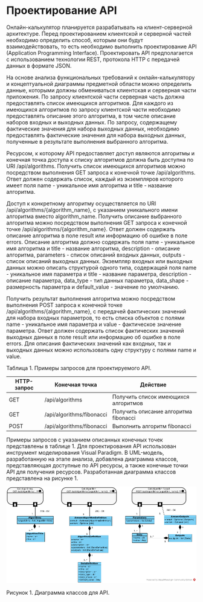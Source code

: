 # Проектирование API
Онлайн-калькулятор планируется разрабатывать на клиент-серверной архитектуре. Перед проектированием клиентской и серверной частей необходимо определить способ, которым они будут взаимодействовать, то есть необходимо выполнить проектирование API (Application Programming Interface). Проектировать API предполагается с использованием технологии REST, протокола HTTP с передачей данных в формате JSON.

На основе анализа функциональных требований к онлайн-калькулятору и концептуальной диаграммы предметной области можно определить данные, которыми должны обмениваться клиентская и серверная части приложения. По запросу клиентской части серверная часть должна предоставлять список имеющихся алгоритмов. Для каждого из имеющихся алгоритмов по запросу клиентской части необходимо предоставлять описание этого алгоритма, в том числе описание наборов входных и выходных данных. По запросу, содержащему фактические значения для набора выходных данных, необходимо предоставлять фактические значения для набора выходных данных, полученные в результате выполнения выбранного алгоритма.

Ресурсом, к которому API предоставляет доступ являются алгоритмы и конечная точка доступа к списку алгоритмов должна быть доступна по URI /api/algorithms. Получить список имеющихся алгоритмов можно посредством выполнения GET запроса к конечной точке /api/algorithms. Ответ должен содержать список, каждый из экземпляров которого имеет поля name - уникальное имя алгоритма и title - название алгоритма.

Доступ к конкретному алгоритму осуществляется по URI /api/algorithms/{algorithm_name}, с указанием уникального имени алгоритма вместо algorithm_name. Получить описание выбранного алгоритма можно посредством выполнения GET запроса к конечной точке /api/algorithms/{algorithm_name}. Ответ должен содержать описание алгоритма в поле result или информацию об ошибке в поле errors. Описание алгоритма должно содержать поля name - уникальное имя алгоритма и title - название алгоритма, description - описание алгоритма, parameters - список описаний входных данных, outputs - список описаний выходных данных. Экземпляр входных или выходных данных можно описать структурой одного типа, содержащей поля name - уникальное имя параметра и title - название параметра, description - описание параметра, data_type - тип данных параметра, data_shape - размерность параметра и default_value - значение по умолчанию.

Получить результат выполнения алгоритма можно посредством выполнения POST запроса к конечной точке /api/algorithms/{algorithm_name}, с передачей фактических значений для набора входных параметров, то есть списка объектов с полями name - уникальное имя параметра и value - фактическое значение параметра. Ответ должен содержать список фактических значений выходных данных в поле result или информацию об ошибке в поле errors. Для описания фактических значений как входных, так и выходных данных можно использовать одну структуру с полями name и value.

Таблица 1. Примеры запросов для проектируемого API.

| HTTP-запрос | Конечная точка            | Действие                              |
|-------------|---------------------------|---------------------------------------|
| GET         | /api/algorithms           | Получить список имеющихся алгоритмов  |
| GET         | /api/algorithms/fibonacci | Получить описание алгоритма fibonacci |
| POST        | /api/algorithms/fibonacci | Выполнить алгоритм fibonacci          |

Примеры запросов с указанием описанных конечных точек представлены в таблице 1. Для проектирования API использован инструмент моделирования Visual Paradigm. В UML-модель, разработанную на этапе анализа, добавлена диаграмма классов, представляющая доступные по API ресурсы, а также конечные точки API для получения ресурсов. Разработанная диаграмма классов представлена на рисунке 1.

![Диаграмма классов для API](https://github.com/OMMAT-HSE/algoscalc-docs/blob/task-27/uml-model/images/api_class_diagram.png)

Рисунок 1. Диаграмма классов для API.
